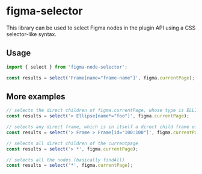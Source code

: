 # figma-selector
This library can be used to select Figma nodes in the plugin API using a CSS selector-like syntax.

## Usage
```js
import { select } from 'figma-node-selector';

const results = select('Frame[name="frame-name"]', figma.currentPage);
```

## More examples
```js
// selects the direct children of figma.currentPage, whose type is ELLIPSE and whose name contains "foo"
const results = select('> Ellipse[name*="foo"]', figma.currentPage);

// selects any direct frame, which is in itself a direct child frame of the currentpage whose ID is "100:100"
const results = select('> Frame > Frame[id="100:100"]', figma.currentPage);

// selects all direct children of the currentpage
const results = select('> *', figma.currentPage);

// selects all the nodes (basically findAll)
const results = select('*', figma.currentPage);
```
